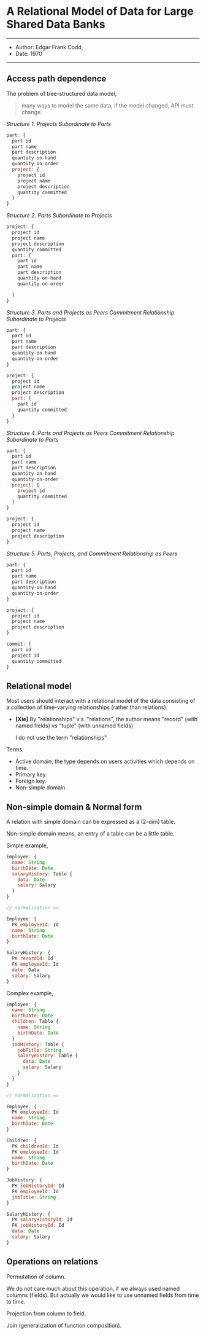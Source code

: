 # A Relational Model of Data for Large Shared Data Banks

---
- Author: Edgar Frank Codd,
- Date: 1970
---

## Access path dependence

The problem of tree-structured data model,

> many ways to model the same data,
> if the model changed, API must change.

*Structure 1. Projects Subordinate to Parts*

``` js
part: {
  part id
  part name
  part description
  quantity-on-hand
  quantity-on-order
  project: {
    project id
    project name
    project description
    quantity committed
  }
}
```

*Structure 2. Parts Subordinate to Projects*

``` js
project: {
  project id
  project name
  project description
  quantity committed
  part: {
    part id
    part name
    part description
    quantity-on-hand
    quantity-on-order

  }
}
```

*Structure 3. Parts and Projects as Peers
Commitment Relationship Subordinate to Projects*

``` js
part: {
  part id
  part name
  part description
  quantity-on-hand
  quantity-on-order
}

project: {
  project id
  project name
  project description
  part: {
    part id
    quantity committed
  }
}
```

*Structure 4. Parts and Projects as Peers
Commitment Relationship Subordinate to Parts*

``` js
part: {
  part id
  part name
  part description
  quantity-on-hand
  quantity-on-order
  project: {
    project id
    quantity committed
  }
}

project: {
  project id
  project name
  project description
}
```

*Structure 5. Parts, Projects, and
Commitment Relationship as Peers*

``` js
part: {
  part id
  part name
  part description
  quantity-on-hand
  quantity-on-order
}

project: {
  project id
  project name
  project description
}

commit: {
  part id
  project id
  quantity committed
}
```

## Relational model

Most users should interact with a relational model of the data
consisting of a collection of time-varying relationships (rather than relations).

- **[Xie]**
  By "relationships" v.s. "relations",
  the author means "record" (with named fields) vs "tuple" (with unnamed fields)

  I do not use the term "relationships"

Terms:
- Active domain,
  the type depends on users activities
  which depends on time.
- Primary key.
- Foreign key.
- Non-simple domain.

## Non-simple domain & Normal form

A relation with simple domain can be expressed as a (2-dim) table.

Non-simple domain means, an entry of a table can be a little table.

Simple example,

``` js
Employee: {
  name: String
  birthDate: Date
  salaryHistory: Table {
    data: Date
    salary: Salary
  }
}

// normalization =>

Employee: {
  PK employeeId: Id
  name: String
  birthDate: Date
}

SalaryHistory: {
  PK recordId: Id
  FK employeeId: Id
  date: Data
  salary: Salary
}
```

Complex example,

``` js
Employee: {
  name: String
  birthDate: Date
  children: Table {
    name: String
    birthDate: Date
  }
  jobHistory: Table {
    jobTitle: String
    salaryHistory: Table {
      data: Date
      salary: Salary
    }
  }
}

// normalization =>

Employee: {
  PK employeeId: Id
  name: String
  birthDate: Date
}

Children: {
  PK childrenId: Id
  FK employeeId: Id
  name: String
  birthDate: Date
}

JobHistory: {
  PK jobHistoryId: Id
  FK employeeId: Id
  jobTitle: String
}

SalaryHistory: {
  PK salaryHistoryId: Id
  FK jobHistoryId: Id
  data: Date
  salary: Salary
}
```

## Operations on relations

Permutation of column.

We do not care much about this operation, if we always used named columns (fields).
But actually we would like to use unnamed fields from time to time.

Projection from column to field.

Join (generalization of function composition).
